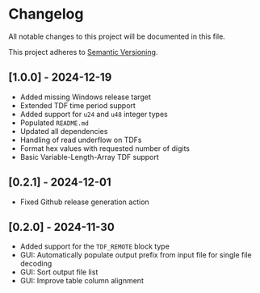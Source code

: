 # Changelog

All notable changes to this project will be documented in this file.

This project adheres to [Semantic Versioning](https://semver.org).

## [1.0.0] - 2024-12-19

 - Added missing Windows release target
 - Extended TDF time period support
 - Added support for `u24` and `u48` integer types
 - Populated `README.md`
 - Updated all dependencies
 - Handling of read underflow on TDFs
 - Format hex values with requested number of digits
 - Basic Variable-Length-Array TDF support

## [0.2.1] - 2024-12-01

 - Fixed Github release generation action

## [0.2.0] - 2024-11-30

 - Added support for the `TDF_REMOTE` block type
 - GUI: Automatically populate output prefix from input file for single file decoding
 - GUI: Sort output file list
 - GUI: Improve table column alignment
